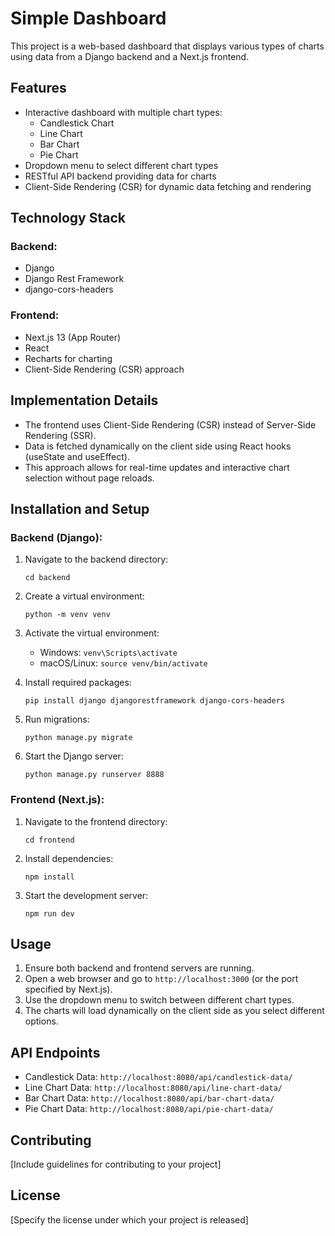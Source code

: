 # Simple Dashboard

This project is a web-based dashboard that displays various types of charts using data from a Django backend and a Next.js frontend.

## Features

- Interactive dashboard with multiple chart types:
  - Candlestick Chart
  - Line Chart
  - Bar Chart
  - Pie Chart
- Dropdown menu to select different chart types
- RESTful API backend providing data for charts
- Client-Side Rendering (CSR) for dynamic data fetching and rendering

## Technology Stack

### Backend:
- Django
- Django Rest Framework
- django-cors-headers

### Frontend:
- Next.js 13 (App Router)
- React
- Recharts for charting
- Client-Side Rendering (CSR) approach

## Implementation Details

- The frontend uses Client-Side Rendering (CSR) instead of Server-Side Rendering (SSR).
- Data is fetched dynamically on the client side using React hooks (useState and useEffect).
- This approach allows for real-time updates and interactive chart selection without page reloads.

## Installation and Setup

### Backend (Django):

1. Navigate to the backend directory:
   ```
   cd backend
   ```

2. Create a virtual environment:
   ```
   python -m venv venv
   ```

3. Activate the virtual environment:
   - Windows: `venv\Scripts\activate`
   - macOS/Linux: `source venv/bin/activate`

4. Install required packages:
   ```
   pip install django djangorestframework django-cors-headers
   ```

5. Run migrations:
   ```
   python manage.py migrate
   ```

6. Start the Django server:
   ```
   python manage.py runserver 8888
   ```

### Frontend (Next.js):

1. Navigate to the frontend directory:
   ```
   cd frontend
   ```

2. Install dependencies:
   ```
   npm install
   ```

3. Start the development server:
   ```
   npm run dev
   ```

## Usage

1. Ensure both backend and frontend servers are running.
2. Open a web browser and go to `http://localhost:3000` (or the port specified by Next.js).
3. Use the dropdown menu to switch between different chart types.
4. The charts will load dynamically on the client side as you select different options.

## API Endpoints

- Candlestick Data: `http://localhost:8080/api/candlestick-data/`
- Line Chart Data: `http://localhost:8080/api/line-chart-data/`
- Bar Chart Data: `http://localhost:8080/api/bar-chart-data/`
- Pie Chart Data: `http://localhost:8080/api/pie-chart-data/`

## Contributing

[Include guidelines for contributing to your project]

## License

[Specify the license under which your project is released]